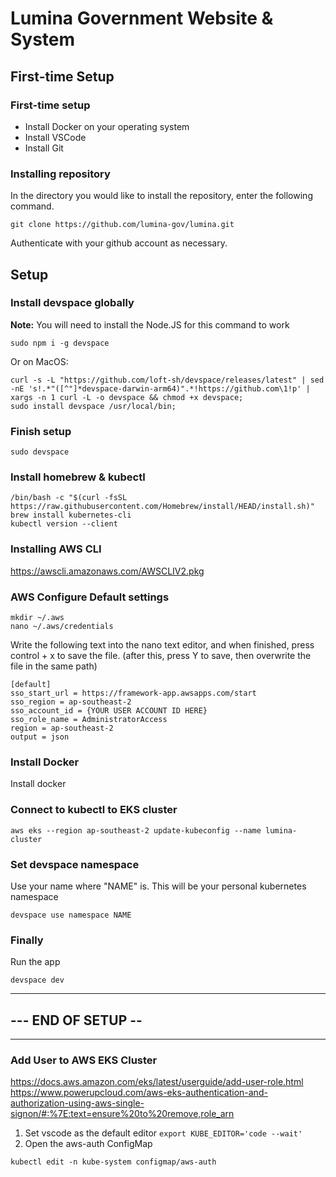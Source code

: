 # Lumina Government Website & System
## First-time Setup
### First-time setup
- Install Docker on your operating system
- Install VSCode
- Install Git

### Installing repository
In the directory you would like to install the repository, enter the following command.

```
git clone https://github.com/lumina-gov/lumina.git
```

Authenticate with your github account as necessary.

## Setup

### Install devspace globally

**Note:** You will need to install the Node.JS for this command to work

```
sudo npm i -g devspace
```

Or on MacOS:

```
curl -s -L "https://github.com/loft-sh/devspace/releases/latest" | sed -nE 's!.*"([^"]*devspace-darwin-arm64)".*!https://github.com\1!p' | xargs -n 1 curl -L -o devspace && chmod +x devspace;
sudo install devspace /usr/local/bin;
```

### Finish setup
```
sudo devspace
```

### Install homebrew & kubectl

```
/bin/bash -c "$(curl -fsSL https://raw.githubusercontent.com/Homebrew/install/HEAD/install.sh)"
brew install kubernetes-cli
kubectl version --client
```

### Installing AWS CLI

https://awscli.amazonaws.com/AWSCLIV2.pkg


### AWS Configure Default settings
```
mkdir ~/.aws
nano ~/.aws/credentials
```
Write the following text into the nano text editor, and when finished, press control + x to save the file. (after this, press Y to save, then overwrite the file in the same path)
```
[default]
sso_start_url = https://framework-app.awsapps.com/start
sso_region = ap-southeast-2
sso_account_id = {YOUR USER ACCOUNT ID HERE}
sso_role_name = AdministratorAccess
region = ap-southeast-2
output = json
```

### Install Docker

Install docker


### Connect to kubectl to EKS cluster
```
aws eks --region ap-southeast-2 update-kubeconfig --name lumina-cluster
```

### Set devspace namespace
Use your name where "NAME" is. This will be your personal kubernetes namespace

```
devspace use namespace NAME
```

### Finally
Run the app

```
devspace dev
```

---
## --- END OF SETUP --
---

### Add User to AWS EKS Cluster
https://docs.aws.amazon.com/eks/latest/userguide/add-user-role.html
https://www.powerupcloud.com/aws-eks-authentication-and-authorization-using-aws-single-signon/#:%7E:text=ensure%20to%20remove,role_arn

1. Set vscode as the default editor `export KUBE_EDITOR='code --wait'`
2. Open the aws-auth ConfigMap
```
kubectl edit -n kube-system configmap/aws-auth
```